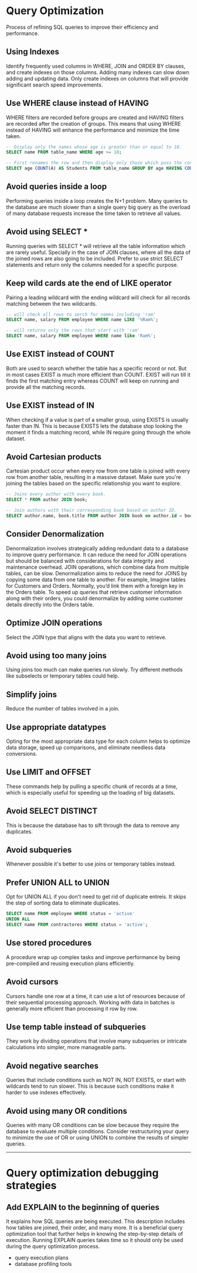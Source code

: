 # Query Optimization
Process of refining SQL queries to improve their efficiency and performance.
## Using Indexes
Identify frequently used columns in WHERE, JOIN and ORDER BY clauses, and create indexes on those columns. 
Adding many indexes can slow down adding and updating data.
Only create indexes on columns that will provide significant search speed improvements.
## Use WHERE clause instead of HAVING
WHERE filters are recorded before groups are created and HAVING filters are recorded after the creation of groups. This means that using WHERE instead of HAVING will enhance the performance and minimize the time taken.
```sql
-- Display only the names whose age is greater than or equal to 18.
SELECT name FROM table_name WHERE age >= 18;

-- First renames the row and then display only those which pass the condition.
SELECT age COUNT(A) AS Students FROM table_name GROUP BY age HAVING COUNT(A) > 1;
```
## Avoid queries inside a loop
Performing queries inside a loop creates the N+1 problem. Many queries to the database are much slower than a single query big query as the overload of many database requests increase the time taken to retrieve all values.
## Avoid using SELECT *
Running queries with SELECT * will retrieve all the table information which are rarely useful. Specially in the case of JOIN clauses, where all the data of the joined rows are also going to be included.
Prefer to use strict SELECT statements and return only the columns needed for a specific purpose.
## Keep wild cards ate the end of LIKE operator
Pairing a leading wildcard with the ending wildcard will check for all records matching between the two wildcards.
```sql
-- will check all rows to serch for names including 'ram'
SELECT name, salary FROM employee WHERE name LIKE '%Ram%';

-- will returns only the rows that start with 'ram'
SELECT name, salary FROM employee WHERE name like 'Ram%';
```
## Use EXIST instead of COUNT
Both are used to search whether the table has a specific record or not. But in most cases EXIST is much more efficient than COUNT. EXIST will run till it finds the first matching entry whereas COUNT will keep on running and provide all the matching records.
## Use EXIST instead of IN
When checking if a value is part of a smaller group, using EXISTS is usually faster than IN. This is because EXISTS lets the database stop looking the moment it finds a matching record, while IN require going through the whole dataset.
## Avoid Cartesian products
Cartesian product occur when every row from one table is joined with every row from another table, resulting in a massive dataset. Make sure you're joining the tables based on the specific relationship you want to explore.
```sql
-- Joins every author with every book.
SELECT * FROM author JOIN book;

-- Join authors with their corresponding book based on author ID.
SELECT author.name, book.title FROM author JOIN book on author.id = book.author_id;
```
## Consider Denormalization
Denormalization involves strategically adding redundant data to a database to improve query performance. It can reduce the need for JOIN operations but should be balanced with considerations for data integrity and maintenance overhead. JOIN operations, which combine data from multiple tables, can be slow. Denormalization aims to reduce the need for JOINS by copying some data from one table to another.
For example, Imagine tables for Customers and Orders. Normally, you’d link them with a foreign key in the Orders table. To speed up queries that retrieve customer information along with their orders, you could denormalize by adding some customer details directly into the Orders table.
## Optimize JOIN operations
Select the JOIN type that aligns with the data you want to retrieve.
## Avoid using too many joins
Using joins too much can make queries run slowly. Try different methods like subselects or temporary tables could help.
## Simplify joins
Reduce the number of tables involved in a join.
## Use appropriate datatypes
Opting for the most appropriate data type for each column helps to optimize data storage, speed up comparisons, and eliminate needless data conversions.
## Use LIMIT and OFFSET
These commands help by pulling a specific chunk of records at a time, which is especially useful for speeding up the loading of big datasets.
## Avoid SELECT DISTINCT
This is because the database has to sift through the data to remove any duplicates.
## Avoid subqueries
Whenever possible it's better to use joins or temporary tables instead.
## Prefer UNION ALL to UNION
Opt for UNION ALL if you don't need to get rid of duplicate entreis. It skips the step of sorting data to eliminate duplicates.
```sql
SELECT name FROM employee WHERE status = 'active'
UNION ALL
SELECT name FROM contractores WHERE status = 'active';
```
## Use stored procedures
A procedure wrap up complex tasks and improve performance by being pre-compiled and reusing execution plans efficiently.
## Avoid cursors
Cursors handle one row at a time, it can use a lot of resources because of their sequential processing approach.
Working with data in batches is generally more efficient than processing it row by row.
## Use temp table instead of subqueries
They work by dividing operations that involve many subqueries or intricate calculations into simpler, more manageable parts.
## Avoid negative searches
Queries that include conditions such as NOT IN, NOT EXISTS, or start with wildcards tend to run slower. This is because such conditions make it harder to use indexes effectively.
## Avoid using many OR conditions
Queries with many OR conditions can be slow because they require the database to evaluate multiple conditions. Consider restructuring your query to minimize the use of OR or using UNION to combine the results of simpler queries.

---
# Query optimization debugging strategies
## Add EXPLAIN to the beginning of queries
It explains how SQL queries are being executed. This description includes how tables are joined, their order, and many more. It is a beneficial query optimization tool that further helps in knowing the step-by-step details of execution.
Running EXPLAIN queries takes time so it should only be used during the query optimization process.

- query execution plans
- database profiling tools